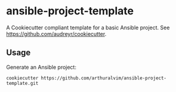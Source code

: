 ansible-project-template
======================

A Cookiecutter compliant template for a basic Ansible project.
See https://github.com/audreyr/cookiecutter.

Usage
-----

Generate an Ansible project:

    cookiecutter https://github.com/arthuralvim/ansible-project-template.git
